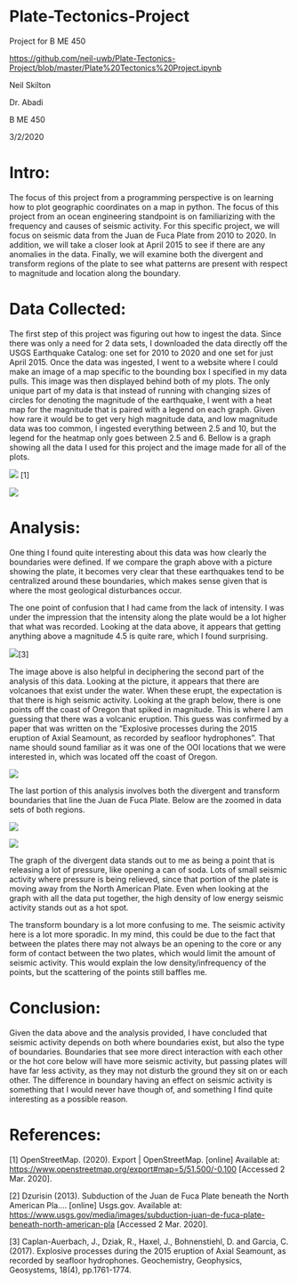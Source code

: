 # Plate-Tectonics-Project
Project for B ME 450

https://github.com/neil-uwb/Plate-Tectonics-Project/blob/master/Plate%20Tectonics%20Project.ipynb

Neil Skilton

Dr. Abadi

B ME 450

3/2/2020

# Intro:

The focus of this project from a programming perspective is on learning how to plot geographic coordinates on a map in python. The focus of this project from an ocean engineering standpoint is on familiarizing with the frequency and causes of seismic activity. For this specific project, we will focus on seismic data from the Juan de Fuca Plate from 2010 to 2020. In addition, we will take a closer look at April 2015 to see if there are any anomalies in the data. Finally, we will examine both the divergent and transform regions of the plate to see what patterns are present with respect to magnitude and location along the boundary.
  
# Data Collected:

The first step of this project was figuring out how to ingest the data. Since there was only a need for 2 data sets, I downloaded the data directly off the USGS Earthquake Catalog: one set for 2010 to 2020 and one set for just April 2015. Once the data was ingested, I went to a website where I could make an image of a map specific to the bounding box I specified in my data pulls. This image was then displayed behind both of my plots. The only unique part of my data is that instead of running with changing sizes of circles for denoting the magnitude of the earthquake, I went with a heat map for the magnitude that is paired with a legend on each graph. Given how rare it would be to get very high magnitude data, and low magnitude data was too common, I ingested everything between 2.5 and 10, but the legend for the heatmap only goes between 2.5 and 6. Bellow is a graph showing all the data I used for this project and the image made for all of the plots.
 
![](https://github.com/neil-uwb/Plate-Tectonics-Project/blob/master/Map.PNG) [1]

![](https://github.com/neil-uwb/Plate-Tectonics-Project/blob/master/fig2.png)

# Analysis:

One thing I found quite interesting about this data was how clearly the boundaries were defined. If we compare the graph above with a picture showing the plate, it becomes very clear that these earthquakes tend to be centralized around these boundaries, which makes sense given that is where the most geological disturbances occur.

The one point of confusion that I had came from the lack of intensity. I was under the impression that the intensity along the plate would be a lot higher that what was recorded. Looking at the data above, it appears that getting anything above a magnitude 4.5 is quite rare, which I found surprising.
  
 ![](https://github.com/neil-uwb/Plate-Tectonics-Project/blob/master/plates.png)[3]
 
The image above is also helpful in deciphering the second part of the analysis of this data. Looking at the picture, it appears that there are volcanoes that exist under the water. When these erupt, the expectation is that there is high seismic activity. Looking at the graph below, there is one points off the coast of Oregon that spiked in magnitude. This is where I am guessing that there was a volcanic eruption. This guess was confirmed by a paper that was written on the “Explosive processes during the 2015 eruption of Axial Seamount, as recorded by seafloor hydrophones”. That name should sound familiar as it was one of the OOI locations that we were interested in, which was located off the coast of Oregon.
 
![](https://github.com/neil-uwb/Plate-Tectonics-Project/blob/master/fig3.png)

The last portion of this analysis involves both the divergent and transform boundaries that line the Juan de Fuca Plate. Below are the zoomed in data sets of both regions.

![](https://github.com/neil-uwb/Plate-Tectonics-Project/blob/master/fig4.png)

![](https://github.com/neil-uwb/Plate-Tectonics-Project/blob/master/fig5.png)
 
The graph of the divergent data stands out to me as being a point that is releasing a lot of pressure, like opening a can of soda. Lots of small seismic activity where pressure is being relieved, since that portion of the plate is moving away from the North American Plate. Even when looking at the graph with all the data put together, the high density of low energy seismic activity stands out as a hot spot.

The transform boundary is a lot more confusing to me. The seismic activity here is a lot more sporadic. In my mind, this could be due to the fact that between the plates there may not always be an opening to the core or any form of contact between the two plates, which would limit the amount of seismic activity. This would explain the low density/infrequency of the points, but the scattering of the points still baffles me.
  
# Conclusion:

Given the data above and the analysis provided, I have concluded that seismic activity depends on both where boundaries exist, but also the type of boundaries. Boundaries that see more direct interaction with each other or the hot core below will have more seismic activity, but passing plates will have far less activity, as they may not disturb the ground they sit on or each other. The difference in boundary having an effect on seismic activity is something that I would never have though of, and something I find quite interesting as a possible reason.
 
# References:
[1]     OpenStreetMap. (2020). Export | OpenStreetMap. [online] Available at: https://www.openstreetmap.org/export#map=5/51.500/-0.100 [Accessed 2 Mar. 2020].

[2]   	Dzurisin (2013). Subduction of the Juan de Fuca Plate beneath the North American Pla.... [online] Usgs.gov. Available at: https://www.usgs.gov/media/images/subduction-juan-de-fuca-plate-beneath-north-american-pla [Accessed 2 Mar. 2020].

[3]	    Caplan-Auerbach, J., Dziak, R., Haxel, J., Bohnenstiehl, D. and Garcia, C. (2017). Explosive processes during the 2015 eruption of Axial Seamount, as recorded by seafloor hydrophones. Geochemistry, Geophysics, Geosystems, 18(4), pp.1761-1774.


